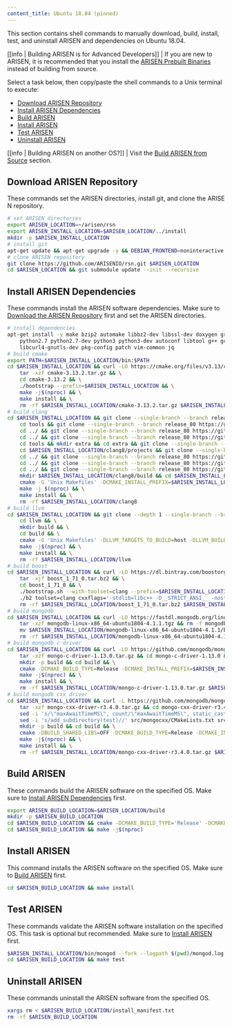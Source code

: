 ```yaml
---
content_title: Ubuntu 18.04 (pinned)
---
```


This section contains shell commands to manually download, build, install, test, and uninstall ARISEN and dependencies on Ubuntu 18.04.

[[info | Building ARISEN is for Advanced Developers]]
| If you are new to ARISEN, it is recommended that you install the [ARISEN Prebuilt Binaries](../../../00_install-prebuilt-binaries.md) instead of building from source.

Select a task below, then copy/paste the shell commands to a Unix terminal to execute:

* [Download ARISEN Repository](#download-arisen-repository)
* [Install ARISEN Dependencies](#install-arisen-dependencies)
* [Build ARISEN](#build-arisen)
* [Install ARISEN](#install-arisen)
* [Test ARISEN](#test-arisen)
* [Uninstall ARISEN](#uninstall-arisen)

[[info | Building ARISEN on another OS?]]
| Visit the [Build ARISEN from Source](../../index.md) section.

## Download ARISEN Repository
These commands set the ARISEN directories, install git, and clone the ARISEN repository.
```sh
# set ARISEN directories
export ARISEN_LOCATION=~/arisen/rsn
export ARISEN_INSTALL_LOCATION=$ARISEN_LOCATION/../install
mkdir -p $ARISEN_INSTALL_LOCATION
# install git
apt-get update && apt-get upgrade -y && DEBIAN_FRONTEND=noninteractive apt-get install -y git
# clone ARISEN repository
git clone https://github.com/ARISENIO/rsn.git $ARISEN_LOCATION
cd $ARISEN_LOCATION && git submodule update --init --recursive
```

## Install ARISEN Dependencies
These commands install the ARISEN software dependencies. Make sure to [Download the ARISEN Repository](#download-arisen-repository) first and set the ARISEN directories.
```sh
# install dependencies
apt-get install -y make bzip2 automake libbz2-dev libssl-dev doxygen graphviz libgmp3-dev autotools-dev libicu-dev \
    python2.7 python2.7-dev python3 python3-dev autoconf libtool g++ gcc curl zlib1g-dev sudo ruby libusb-1.0-0-dev \
    libcurl4-gnutls-dev pkg-config patch vim-common jq
# build cmake
export PATH=$ARISEN_INSTALL_LOCATION/bin:$PATH
cd $ARISEN_INSTALL_LOCATION && curl -LO https://cmake.org/files/v3.13/cmake-3.13.2.tar.gz && \
    tar -xzf cmake-3.13.2.tar.gz && \
    cd cmake-3.13.2 && \
    ./bootstrap --prefix=$ARISEN_INSTALL_LOCATION && \
    make -j$(nproc) && \
    make install && \
    rm -rf $ARISEN_INSTALL_LOCATION/cmake-3.13.2.tar.gz $ARISEN_INSTALL_LOCATION/cmake-3.13.2
# build clang
cd $ARISEN_INSTALL_LOCATION && git clone --single-branch --branch release_80 https://git.llvm.org/git/llvm.git clang8 && cd clang8 && git checkout 18e41dc && \
    cd tools && git clone --single-branch --branch release_80 https://git.llvm.org/git/lld.git && cd lld && git checkout d60a035 && \
    cd ../ && git clone --single-branch --branch release_80 https://git.llvm.org/git/polly.git && cd polly && git checkout 1bc06e5 && \
    cd ../ && git clone --single-branch --branch release_80 https://git.llvm.org/git/clang.git clang && cd clang && git checkout a03da8b && \
    cd tools && mkdir extra && cd extra && git clone --single-branch --branch release_80 https://git.llvm.org/git/clang-tools-extra.git && cd clang-tools-extra && git checkout 6b34834 && \
    cd $ARISEN_INSTALL_LOCATION/clang8/projects && git clone --single-branch --branch release_80 https://git.llvm.org/git/libcxx.git && cd libcxx && git checkout 1853712 && \
    cd ../ && git clone --single-branch --branch release_80 https://git.llvm.org/git/libcxxabi.git && cd libcxxabi && git checkout d7338a4 && \
    cd ../ && git clone --single-branch --branch release_80 https://git.llvm.org/git/libunwind.git && cd libunwind && git checkout 57f6739 && \
    cd ../ && git clone --single-branch --branch release_80 https://git.llvm.org/git/compiler-rt.git && cd compiler-rt && git checkout 5bc7979 && \
    mkdir $ARISEN_INSTALL_LOCATION/clang8/build && cd $ARISEN_INSTALL_LOCATION/clang8/build && \
    cmake -G 'Unix Makefiles' -DCMAKE_INSTALL_PREFIX=$ARISEN_INSTALL_LOCATION -DLLVM_BUILD_EXTERNAL_COMPILER_RT=ON -DLLVM_BUILD_LLVM_DYLIB=ON -DLLVM_ENABLE_LIBCXX=ON -DLLVM_ENABLE_RTTI=ON -DLLVM_INCLUDE_DOCS=OFF -DLLVM_OPTIMIZED_TABLEGEN=ON -DLLVM_TARGETS_TO_BUILD=X86 -DCMAKE_BUILD_TYPE=Release .. && \
    make -j $(nproc) && \
    make install && \
    rm -rf $ARISEN_INSTALL_LOCATION/clang8
# build llvm
cd $ARISEN_INSTALL_LOCATION && git clone --depth 1 --single-branch --branch release_80 https://github.com/llvm-mirror/llvm.git llvm && \
    cd llvm && \
    mkdir build && \
    cd build && \
    cmake -G 'Unix Makefiles' -DLLVM_TARGETS_TO_BUILD=host -DLLVM_BUILD_TOOLS=false -DLLVM_ENABLE_RTTI=1 -DCMAKE_BUILD_TYPE=Release -DCMAKE_INSTALL_PREFIX=$ARISEN_INSTALL_LOCATION  -DCMAKE_TOOLCHAIN_FILE=$ARISEN_LOCATION/scripts/pinned_toolchain.cmake -DCMAKE_EXE_LINKER_FLAGS=-pthread -DCMAKE_SHARED_LINKER_FLAGS=-pthread -DLLVM_ENABLE_PIC=NO .. && \
    make -j$(nproc) && \
    make install && \
    rm -rf $ARISEN_INSTALL_LOCATION/llvm
# build boost
cd $ARISEN_INSTALL_LOCATION && curl -LO https://dl.bintray.com/boostorg/release/1.71.0/source/boost_1_71_0.tar.bz2 && \
    tar -xjf boost_1_71_0.tar.bz2 && \
    cd boost_1_71_0 && \
    ./bootstrap.sh --with-toolset=clang --prefix=$ARISEN_INSTALL_LOCATION && \
    ./b2 toolset=clang cxxflags='-stdlib=libc++ -D__STRICT_ANSI__ -nostdinc++ -I$ARISEN_INSTALL_LOCATION/include/c++/v1 -D_FORTIFY_SOURCE=2 -fstack-protector-strong -fpie' linkflags='-stdlib=libc++ -pie' link=static threading=multi --with-iostreams --with-date_time --with-filesystem --with-system --with-program_options --with-chrono --with-test -q -j$(nproc) install && \
    rm -rf $ARISEN_INSTALL_LOCATION/boost_1_71_0.tar.bz2 $ARISEN_INSTALL_LOCATION/boost_1_71_0
# build mongodb
cd $ARISEN_INSTALL_LOCATION && curl -LO https://fastdl.mongodb.org/linux/mongodb-linux-x86_64-ubuntu1804-4.1.1.tgz && \
    tar -xzf mongodb-linux-x86_64-ubuntu1804-4.1.1.tgz && rm -f mongodb-linux-x86_64-ubuntu1804-4.1.1.tgz && \
    mv $ARISEN_INSTALL_LOCATION/mongodb-linux-x86_64-ubuntu1804-4.1.1/bin/* $ARISEN_INSTALL_LOCATION/bin/ && \
    rm -rf $ARISEN_INSTALL_LOCATION/mongodb-linux-x86_64-ubuntu1804-4.1.1
# build mongodb c driver
cd $ARISEN_INSTALL_LOCATION && curl -LO https://github.com/mongodb/mongo-c-driver/releases/download/1.13.0/mongo-c-driver-1.13.0.tar.gz && \
    tar -xzf mongo-c-driver-1.13.0.tar.gz && cd mongo-c-driver-1.13.0 && \
    mkdir -p build && cd build && \
    cmake -DCMAKE_BUILD_TYPE=Release -DCMAKE_INSTALL_PREFIX=$ARISEN_INSTALL_LOCATION -DENABLE_BSON=ON -DENABLE_SSL=OPENSSL -DENABLE_AUTOMATIC_INIT_AND_CLEANUP=OFF -DENABLE_STATIC=ON -DENABLE_ICU=OFF -DENABLE_SNAPPY=OFF  -DCMAKE_TOOLCHAIN_FILE=$ARISEN_LOCATION/scripts/pinned_toolchain.cmake .. && \
    make -j$(nproc) && \
    make install && \
    rm -rf $ARISEN_INSTALL_LOCATION/mongo-c-driver-1.13.0.tar.gz $ARISEN_INSTALL_LOCATION/mongo-c-driver-1.13.0
# build mongodb cxx driver
cd $ARISEN_INSTALL_LOCATION && curl -L https://github.com/mongodb/mongo-cxx-driver/archive/r3.4.0.tar.gz -o mongo-cxx-driver-r3.4.0.tar.gz && \
    tar -xzf mongo-cxx-driver-r3.4.0.tar.gz && cd mongo-cxx-driver-r3.4.0 && \
    sed -i 's/\"maxAwaitTimeMS\", count/\"maxAwaitTimeMS\", static_cast<int64_t>(count)/' src/mongocxx/options/change_stream.cpp && \
    sed -i 's/add_subdirectory(test)//' src/mongocxx/CMakeLists.txt src/bsoncxx/CMakeLists.txt && \
    mkdir -p build && cd build && \
    cmake -DBUILD_SHARED_LIBS=OFF -DCMAKE_BUILD_TYPE=Release -DCMAKE_INSTALL_PREFIX=$ARISEN_INSTALL_LOCATION -DCMAKE_TOOLCHAIN_FILE=$ARISEN_LOCATION/scripts/pinned_toolchain.cmake .. && \
    make -j$(nproc) && \
    make install && \
    rm -rf $ARISEN_INSTALL_LOCATION/mongo-cxx-driver-r3.4.0.tar.gz $ARISEN_INSTALL_LOCATION/mongo-cxx-driver-r3.4.0
```

## Build ARISEN
These commands build the ARISEN software on the specified OS. Make sure to [Install ARISEN Dependencies](#install-arisen-dependencies) first.
```sh
export ARISEN_BUILD_LOCATION=$ARISEN_LOCATION/build
mkdir -p $ARISEN_BUILD_LOCATION
cd $ARISEN_BUILD_LOCATION && cmake -DCMAKE_BUILD_TYPE='Release' -DCMAKE_TOOLCHAIN_FILE=$ARISEN_LOCATION/scripts/pinned_toolchain.cmake -DCMAKE_INSTALL_PREFIX=$ARISEN_INSTALL_LOCATION -DBUILD_MONGO_DB_PLUGIN=true ..
cd $ARISEN_BUILD_LOCATION && make -j$(nproc)
```

## Install ARISEN
This command installs the ARISEN software on the specified OS. Make sure to [Build ARISEN](#build-arisen) first.
```sh
cd $ARISEN_BUILD_LOCATION && make install
```

## Test ARISEN
These commands validate the ARISEN software installation on the specified OS. This task is optional but recommended. Make sure to [Install ARISEN](#install-arisen) first.
```sh
$ARISEN_INSTALL_LOCATION/bin/mongod --fork --logpath $(pwd)/mongod.log --dbpath $(pwd)/mongodata
cd $ARISEN_BUILD_LOCATION && make test
```

## Uninstall ARISEN
These commands uninstall the ARISEN software from the specified OS.
```sh
xargs rm < $ARISEN_BUILD_LOCATION/install_manifest.txt
rm -rf $ARISEN_BUILD_LOCATION
```
